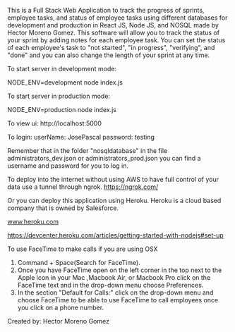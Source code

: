 This is a Full Stack Web Application to track the progress of sprints, employee tasks, and status of employee tasks using different databases for development and production in React JS, Node JS, and NOSQL made by Hector Moreno Gomez. This software will allow you to track the status of your sprint by adding notes for each employee task. You can set the status of each employee's task to "not started", "in progress", "verifying", and "done" and you can also change the length of your sprint at any time.

To start server in development mode:

NODE_ENV=development node index.js

To start server in production mode:

NODE_ENV=production node index.js

To view ui:
http://localhost:5000

To login:
userName: JosePascal
password: testing

Remember that in the folder "nosqldatabase" in the file administrators_dev.json or administrators_prod.json you can find a username and password for you to log in.

To deploy into the internet without using AWS to have full control of your data use a tunnel through ngrok.
https://ngrok.com/

Or you can deploy this application using Heroku. Heroku is a cloud based company that is owned by Salesforce.

www.heroku.com

https://devcenter.heroku.com/articles/getting-started-with-nodejs#set-up

To use FaceTime to make calls if you are using OSX

1. Command + Space(Search for FaceTime).
2. Once you have FaceTime open on the left corner in the top next to the Apple icon in your Mac
   ,Macbook Air, or Macbook Pro click on the FaceTime text and in the drop-down menu choose Preferences.
3. In the section "Default for Calls:" click on the drop-down menu and choose FaceTime to be able to use
   FaceTime to call employees once you click on a phone number.

Created by: Hector Moreno Gomez
